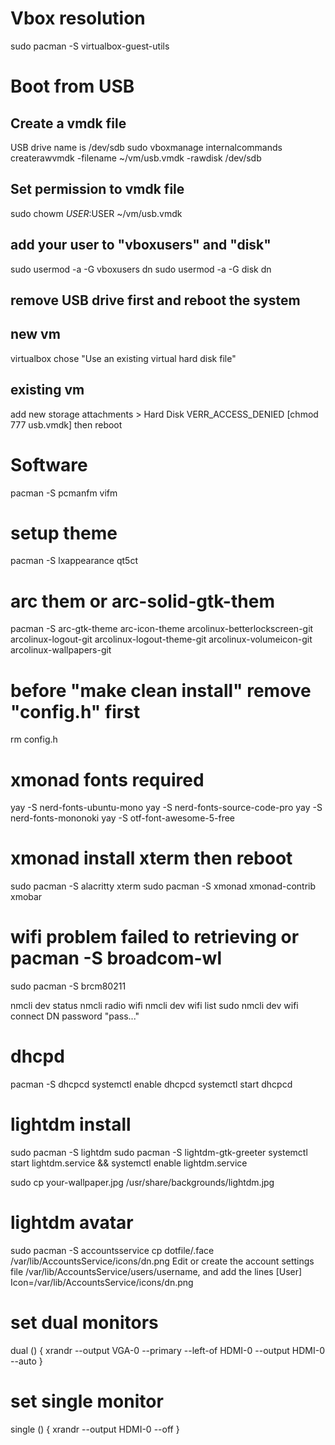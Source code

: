# Vbox resolution
sudo pacman -S virtualbox-guest-utils

# Boot from USB
## Create a vmdk file
USB drive name is /dev/sdb
sudo vboxmanage internalcommands createrawvmdk -filename ~/vm/usb.vmdk -rawdisk /dev/sdb

## Set permission to vmdk file
sudo chowm $USER:$USER ~/vm/usb.vmdk

## add your user to "vboxusers" and "disk"
sudo usermod -a -G vboxusers dn
sudo usermod -a -G disk dn

## remove USB drive first and reboot the system

## new vm
virtualbox chose "Use an existing virtual hard disk file"

## existing vm
add new storage attachments > Hard Disk
VERR_ACCESS_DENIED [chmod 777 usb.vmdk] then reboot

# Software
pacman -S pcmanfm vifm

# setup theme
pacman -S lxappearance qt5ct
# arc them or arc-solid-gtk-them
pacman -S arc-gtk-theme arc-icon-theme
arcolinux-betterlockscreen-git
arcolinux-logout-git
arcolinux-logout-theme-git
arcolinux-volumeicon-git
arcolinux-wallpapers-git

# before "make clean install" remove "config.h" first
rm config.h

# xmonad fonts required
yay -S nerd-fonts-ubuntu-mono
yay -S nerd-fonts-source-code-pro
yay -S nerd-fonts-mononoki
yay -S otf-font-awesome-5-free

# xmonad install xterm then reboot
sudo pacman -S alacritty xterm
sudo pacman -S xmonad xmonad-contrib xmobar

# wifi problem failed to retrieving or pacman -S broadcom-wl
sudo pacman -S brcm80211

nmcli dev status
nmcli radio wifi
nmcli dev wifi list
sudo nmcli dev wifi connect DN password "pass..."


# dhcpd
pacman -S dhcpcd
systemctl enable dhcpcd
systemctl start dhcpcd

# lightdm install
sudo pacman -S lightdm
sudo pacman -S lightdm-gtk-greeter
systemctl start lightdm.service && systemctl enable lightdm.service

sudo cp your-wallpaper.jpg /usr/share/backgrounds/lightdm.jpg

# lightdm avatar
sudo pacman -S accountsservice
cp dotfile/.face /var/lib/AccountsService/icons/dn.png
Edit or create the account settings file /var/lib/AccountsService/users/username, and add the lines
[User]
Icon=/var/lib/AccountsService/icons/dn.png

# set dual monitors
dual () {
    xrandr --output VGA-0 --primary --left-of HDMI-0 --output HDMI-0 --auto
}

# set single monitor
single () {
    xrandr --output HDMI-0 --off
}
